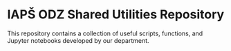 # IAPŠ ODZ Shared Utilities Repository

This repository contains a collection of useful scripts, functions, and Jupyter notebooks developed by our department.